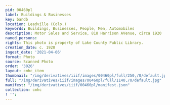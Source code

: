 ```yaml
---
pid: 00460pl
label: Buildings & Businesses
key: bandb
location: Leadville (Colo.)
keywords: Buildings, Businesses, People, Men, Automobiles
description: Motor Sales and Service, 818 Harrison AVenue, circa 1920
named_persons: 
rights: This photo is property of Lake County Public Library.
creation_date: c. 1920
ingest_date: '2021-04-06'
format: Photo
source: Scanned Photo
order: '3026'
layout: cmhc_item
thumbnail: "/img/derivatives/iiif/images/00460pl/full/250,/0/default.jpg"
full: "/img/derivatives/iiif/images/00460pl/full/1140,/0/default.jpg"
manifest: "/img/derivatives/iiif/00460pl/manifest.json"
collection: cmhc
! '': 
---
```

